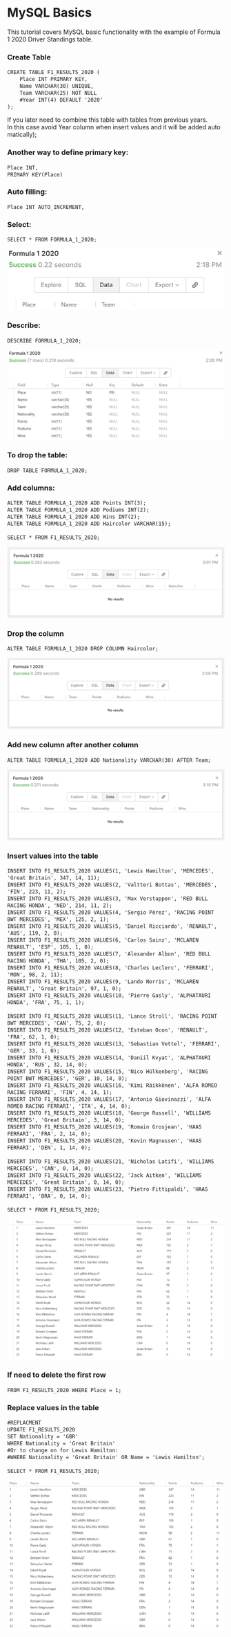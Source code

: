 # MySQL Basics


This tutorial covers MySQL basic functionality with the example of Formula 1 2020 Driver Standings table.

### Create Table

```
CREATE TABLE F1_RESULTS_2020 (
    Place INT PRIMARY KEY,
    Name VARCHAR(30) UNIQUE,
    Team VARCHAR(25) NOT NULL
    #Year INT(4) DEFAULT '2020'
);
```
If you later need to combine this table with tables from previous years. 
In this case avoid Year column when insert values and it will be added automatically);

### Another way to define primary key:
```
Place INT,
PRIMARY KEY(Place)
```
### Auto filling:
```
Place INT AUTO_INCREMENT,
```
### Select:
```
SELECT * FROM FORMULA_1_2020;
```
![Screenshot](/Images/1-4.png)

### Describe:
```
DESCRIBE FORMULA_1_2020;
```
![Screenshot](/Images/1-5.png)

### To drop the table:
```
DROP TABLE FORMULA_1_2020;
```
### Add columns:
```
ALTER TABLE FORMULA_1_2020 ADD Points INT(3);
ALTER TABLE FORMULA_1_2020 ADD Podiums INT(2);
ALTER TABLE FORMULA_1_2020 ADD Wins INT(2);
ALTER TABLE FORMULA_1_2020 ADD Haircolor VARCHAR(15);

SELECT * FROM F1_RESULTS_2020;
```
![Screenshot](/Images/1-7.png)

### Drop the column
```
ALTER TABLE FORMULA_1_2020 DROP COLUMN Haircolor;
```
![Screenshot](/Images/1-8.png)
### Add new column after another column
```
ALTER TABLE FORMULA_1_2020 ADD Nationality VARCHAR(30) AFTER Team;
```
![Screenshot](/Images/1-9.png)
### Insert values into the table
```
INSERT INTO F1_RESULTS_2020 VALUES(1, 'Lewis Hamilton', 'MERCEDES', 'Great Britain', 347, 14, 11);
INSERT INTO F1_RESULTS_2020 VALUES(2, 'Valtteri Bottas', 'MERCEDES', 'FIN', 223, 11, 2);
INSERT INTO F1_RESULTS_2020 VALUES(3, 'Max Verstappen', 'RED BULL RACING HONDA', 'NED', 214, 11, 2);
INSERT INTO F1_RESULTS_2020 VALUES(4, 'Sergio Pérez', 'RACING POINT BWT MERCEDES', 'MEX', 125, 2, 1);
INSERT INTO F1_RESULTS_2020 VALUES(5, 'Daniel Ricciardo', 'RENAULT', 'AUS', 119, 2, 0);
INSERT INTO F1_RESULTS_2020 VALUES(6, 'Carlos Sainz', 'MCLAREN RENAULT', 'ESP', 105, 1, 0);
INSERT INTO F1_RESULTS_2020 VALUES(7, 'Alexander Albon', 'RED BULL RACING HONDA', 'THA', 105, 2, 0);
INSERT INTO F1_RESULTS_2020 VALUES(8, 'Charles Leclerc', 'FERRARI', 'MON', 98, 2, 11);
INSERT INTO F1_RESULTS_2020 VALUES(9, 'Lando Norris', 'MCLAREN RENAULT', 'Great Britain', 97, 1, 0);
INSERT INTO F1_RESULTS_2020 VALUES(10, 'Pierre Gasly', 'ALPHATAURI HONDA', 'FRA', 75, 1, 1);

INSERT INTO F1_RESULTS_2020 VALUES(11, 'Lance Stroll', 'RACING POINT BWT MERCEDES', 'CAN', 75, 2, 0);
INSERT INTO F1_RESULTS_2020 VALUES(12, 'Esteban Ocon', 'RENAULT', 'FRA', 62, 1, 0);
INSERT INTO F1_RESULTS_2020 VALUES(13, 'Sebastian Vettel', 'FERRARI', 'GER', 33, 1, 0);
INSERT INTO F1_RESULTS_2020 VALUES(14, 'Daniil Kvyat', 'ALPHATAURI HONDA', 'RUS', 32, 14, 0);
INSERT INTO F1_RESULTS_2020 VALUES(15, 'Nico Hülkenberg', 'RACING POINT BWT MERCEDES', 'GER', 10, 14, 0);
INSERT INTO F1_RESULTS_2020 VALUES(16, 'Kimi Räikkönen', 'ALFA ROMEO RACING FERRARI', 'FIN', 4, 14, 1);
INSERT INTO F1_RESULTS_2020 VALUES(17, 'Antonio Giovinazzi', 'ALFA ROMEO RACING FERRARI', 'ITA', 4, 14, 0);
INSERT INTO F1_RESULTS_2020 VALUES(18, 'George Russell', 'WILLIAMS MERCEDES', 'Great Britain', 3, 14, 0);
INSERT INTO F1_RESULTS_2020 VALUES(19, 'Romain Grosjean', 'HAAS FERRARI', 'FRA', 2, 14, 0);
INSERT INTO F1_RESULTS_2020 VALUES(20, 'Kevin Magnussen', 'HAAS FERRARI', 'DEN', 1, 14, 0);

INSERT INTO F1_RESULTS_2020 VALUES(21, 'Nicholas Latifi', 'WILLIAMS MERCEDES', 'CAN', 0, 14, 0);
INSERT INTO F1_RESULTS_2020 VALUES(22, 'Jack Aitken', 'WILLIAMS MERCEDES', 'Great Britain', 0, 14, 0);
INSERT INTO F1_RESULTS_2020 VALUES(23, 'Pietro Fittipaldi', 'HAAS FERRARI', 'BRA', 0, 14, 0);

SELECT * FROM F1_RESULTS_2020;
```
![Screenshot](/Images/1-10.png)
### If need to delete the first row
```
FROM F1_RESULTS_2020 WHERE Place = 1;
```
### Replace values in the table
```
#REPLACMENT
UPDATE F1_RESULTS_2020
SET Nationality = 'GBR'
WHERE Nationality = 'Great Britain'
#Or to change on for Lewis Hamilton:
#WHERE Nationality = 'Great Britain' OR Name = 'Lewis Hamilton';

SELECT * FROM F1_RESULTS_2020;
```
![Screenshot](/Images/untitled.jpg)



